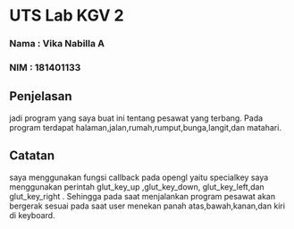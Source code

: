 # **UTS Lab KGV 2**

### Nama  : Vika Nabilla A
### NIM   : 181401133

## **Penjelasan**
jadi program yang saya buat ini tentang pesawat yang terbang. Pada program terdapat halaman,jalan,rumah,rumput,bunga,langit,dan matahari. 

## **Catatan**
saya menggunakan fungsi callback pada opengl yaitu specialkey saya menggunakan perintah glut_key_up ,glut_key_down, glut_key_left,dan glut_key_right . Sehingga pada saat menjalankan program pesawat akan bergerak sesuai pada saat user menekan panah atas,bawah,kanan,dan kiri di keyboard.
